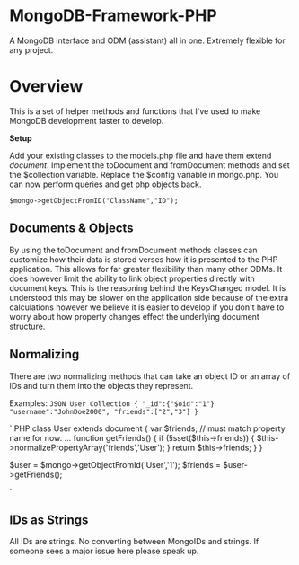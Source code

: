 MongoDB-Framework-PHP
=====================

A MongoDB interface and ODM (assistant) all in one. Extremely flexible for any project.

# Overview

This is a set of helper methods and functions that I've used to make MongoDB development faster to develop.

**Setup**

Add your existing classes to the models.php file and have them extend *document*. Implement the toDocument and fromDocument methods and set the $collection variable. Replace the $config variable in mongo.php. You can now perform queries and get php objects back. 

`$mongo->getObjectFromID("ClassName","ID");`

## Documents & Objects

By using the toDocument and fromDocument methods classes can customize how their data is stored verses how it is presented to the PHP application. This allows for far greater flexibility than many other ODMs. It does however limit the ability to link object properties directly with document keys. This is the reasoning behind the KeysChanged model. It is understood this may be slower on the application side because of the extra calculations however we believe it is easier to develop if you don't have to worry about how property changes effect the underlying document structure.

## Normalizing

There are two normalizing methods that can take an object ID or an array of IDs and turn them into the objects they represent.

Examples:
` JSON
User Collection
{
	"_id":{"$oid":"1"}
	"username":"JohnDoe2000",
	"friends":["2","3"]
}
`

` PHP
class User extends document {
	var $friends; // must match property name for now.
	...
	function getFriends() {
		if (!isset($this->friends)) {
			$this->normalizePropertyArray('friends','User');
		}
		return $this->friends;
	}
}

$user = $mongo->getObjectFromId('User','1');
$friends = $user->getFriends();

`

## IDs as Strings

All IDs are strings. No converting between MongoIDs and strings. If someone sees a major issue here please speak up.